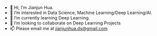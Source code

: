- 👋 Hi, I’m Jianjun Hua.
- 👀 I’m interested in Data Science, Machine Learning/Deep Learning/AI.
- 🌱 I’m currently learning Deep Learning.
- 💞️ I’m looking to collaborate on Deep Learning Projects
- 📫 Please email me at jianjunhua.ds@gmail.com

<!---
jianjunhua-ds/jianjunhua-ds is a ✨ special ✨ repository because its `README.md` (this file) appears on your GitHub profile.
You can click the Preview link to take a look at your changes.
--->
